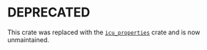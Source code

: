 # DEPRECATED

This crate was replaced with the [`icu_properties`](https://crates.io/crates/icu_properties) crate
and is now unmaintained.
